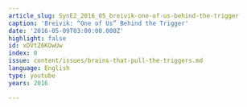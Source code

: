 ```yaml
---
article_slug: SynE2_2016_05_breivik-one-of-us-behind-the-trigger
caption: 'Breivik: “One of Us” Behind the Trigger'
date: '2016-05-09T03:00:00.000Z'
highlight: false
id: xDVtZ6KOwUw
index: 0
issue: content/issues/brains-that-pull-the-triggers.md
language: English
type: youtube
years: 2016

---
```

